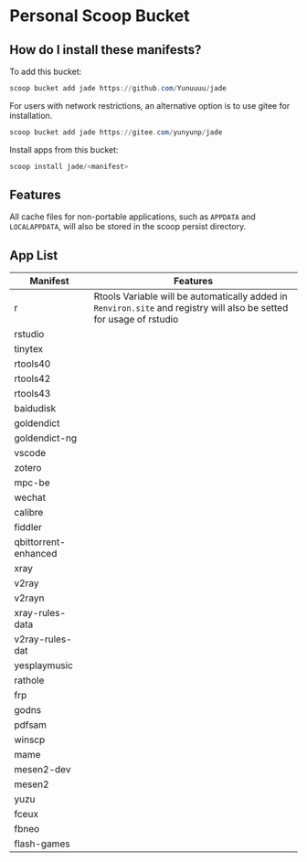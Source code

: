 # Personal Scoop Bucket

How do I install these manifests?
---------------------------------

To add this bucket:
```powershell
scoop bucket add jade https://github.com/Yunuuuu/jade
```

For users with network restrictions, an alternative option is to use gitee for installation.
```powershell
scoop bucket add jade https://gitee.com/yunyunp/jade
```

Install apps from this bucket:
```powershell
scoop install jade/<manifest>
```

## Features
All cache files for non-portable applications, such as `APPDATA` and `LOCALAPPDATA`, will also be stored in the scoop persist directory.

## App List

| Manifest             | Features                                                                                                             |
| -------------------- | -------------------------------------------------------------------------------------------------------------------- |
| r                    | Rtools Variable will be automatically added in `Renviron.site` and registry will also be setted for usage of rstudio |
| rstudio              |                                                                                                                      |
| tinytex              |                                                                                                                      |
| rtools40             |                                                                                                                      |
| rtools42             |                                                                                                                      |
| rtools43             |                                                                                                                      |
| baidudisk            |                                                                                                                      |
| goldendict           |                                                                                                                      |
| goldendict-ng        |                                                                                                                      |
| vscode               |                                                                                                                      |
| zotero               |                                                                                                                      |
| mpc-be               |                                                                                                                      |
| wechat               |                                                                                                                      |
| calibre              |                                                                                                                      |
| fiddler              |                                                                                                                      |
| qbittorrent-enhanced |                                                                                                                      |
| xray                 |                                                                                                                      |
| v2ray                |                                                                                                                      |
| v2rayn               |                                                                                                                      |
| xray-rules-data      |                                                                                                                      |
| v2ray-rules-dat      |                                                                                                                      |
| yesplaymusic         |                                                                                                                      |
| rathole              |                                                                                                                      |
| frp                  |                                                                                                                      |
| godns                |                                                                                                                      |
| pdfsam               |                                                                                                                      |
| winscp               |                                                                                                                      |
| mame                 |                                                                                                                      |
| mesen2-dev           |                                                                                                                      |
| mesen2               |                                                                                                                      |
| yuzu                 |                                                                                                                      |
| fceux                |                                                                                                                      |
| fbneo                |                                                                                                                      |
| flash-games          |                                                                                                                      |
